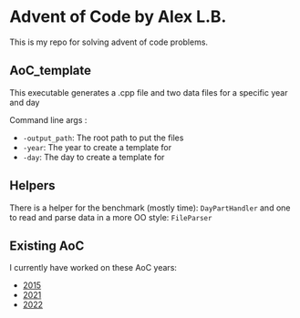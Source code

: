# Advent of Code by Alex L.B.

This is my repo for solving advent of code problems.

## AoC_template

This executable generates a .cpp file and two data files for a specific year and day

Command line args : 
- `-output_path`: The root path to put the files
- `-year`: The year to create a template for
- `-day`: The day to create a template for

## Helpers

There is a helper for the benchmark (mostly time): `DayPartHandler` and one to read and parse data in a more OO style: `FileParser`

## Existing AoC

I currently have worked on these AoC years:

- [2015](https://adventofcode.com/2015)
- [2021](https://adventofcode.com/2021)
- [2022](https://adventofcode.com/2022)